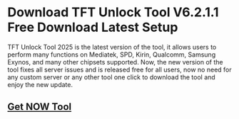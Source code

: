 # Download TFT Unlock Tool V6.2.1.1 Free Download Latest Setup
TFT Unlock Tool 2025 is the latest version of the tool, it allows users to perform many functions on Mediatek, SPD, Kirin, Qualcomm, Samsung Exynos, and many other chipsets supported. Now, the new version of the tool fixes all server issues and is released free for all users, now no need for any custom server or any other tool one click to download the tool and enjoy the new update.
## [Get NOW Tool](https://tft-unlock-tool.com/download-tft-tool/)
